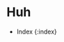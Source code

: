 <meta name="keywords" content="charlie jokes, charlie, joke, odd, unnerving">
<meta name="description" content="Charlie makes a lot of unnerving jokes. Here are some of them.">

# Huh

* Index
{:index}
